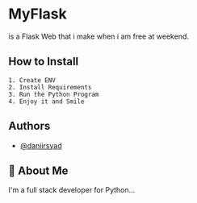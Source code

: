
# MyFlask

is a Flask Web that i make when i am free at weekend.




## How to Install

    1. Create ENV
    2. Install Requirements
    3. Run the Python Program
    4. Enjoy it and Smile

    
## Authors

- [@daniirsyad](https://github.com/daniirsyad)


## 🚀 About Me
I'm a full stack developer for Python...

